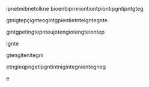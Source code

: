 ipnetmibnetolkne bioenbiprnriontiontpibntipgntipntgteg

gtnigtepçignteogintgpientietnteigntegnte



gintgpetingtepnteujotengiotengteiontep

ignte

gtengitenitegni

etngieqpngetipgntintnigintegnientegneg

e